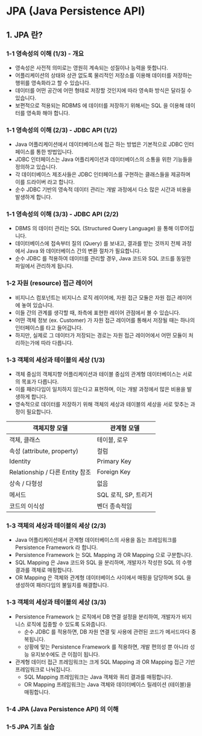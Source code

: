 # JPA (Java Persistence API)

## 1. JPA 란?

### 1-1 영속성의 이해 (1/3) - 개요
- 영속성은 사전적 의미로는 영원히 계속되는 성질이나 능력을 뜻합니다.
- 어플리케이션의 상태와 상관 없도록 물리적인 저장소를 이용해 데이터를 저장하는 행위를 영속화라고 할 수 있습니다.
- 데이터를 어떤 공간에 어떤 형태로 저장할 것인지에 따라 영속화 방식은 달라질 수 있습니다.
- 보편적으로 적용되는 RDBMS 에 데이터를 저장하기 위해서는 SQL 을 이용해 데이터를 영속화 해야 합니다.

### 1-1 영속성의 이해 (2/3) - JDBC API (1/2)
- Java 어플리케이션에서 데이터베이스에 접근 하는 방법은 기본적으로 JDBC 인터페이스를 통한 방법입니다.
- JDBC 인터페이스는 Java 어플리케이션과 데이터베이스의 소통을 위한 기능들을 정의하고 있습니다.
- 각 데이터베이스 제조사들은 JDBC 인터페이스를 구현하는 클래스들을 제공하며 이를 드라이버 라고 합니다.
- 순수 JDBC 기반의 영속적 데이터 관리는 개발 과정에서 다소 많은 시간과 비용을 발생하게 합니다.

### 1-1 영속성의 이해 (3/3) - JDBC API (2/2)
- DBMS 의 데이터 관리는 SQL (Structured Query Language) 을 통해 이루어집니다.
- 데이터베이스에 접속부터 질의 (Query) 를 보내고, 결과를 받는 것까지 전체 과정에서 Java 와 데이터베이스 간의 변환 절차가 필요합니다.
- 순수 JDBC 를 적용하여 데이터를 관리할 경우, Java 코드와 SQL 코드를 동일한 파일에서 관리하게 됩니다.

### 1-2 자원 (resource) 접근 레이어
- 비지니스 컴포넌트는 비지니스 로직 레이어에, 자원 접근 모듈은 자원 접근 레이어에 놓여 있습니다.
- 이들 간의 관계를 생각할 때, 좌측에 표현한 레이어 관점에서 볼 수 있습니다.
- 어떤 객체 정보 (ex. Customer) 가 자원 접근 레이어를 통해서 저장될 때는 하나의 인터페이스를 타고 들어갑니다.
- 하지만, 실제로 그 데이터가 저장되는 경로는 자원 접근 레이어에서 어떤 모듈이 처리하는가에 따라 다릅니다.

### 1-3 객체의 세상과 테이블의 세상 (1/3)
- 객체 중심의 객체지향 어플리케이션과 테이블 중심의 관계형 데이터베이스는 서로의 목표가 다릅니다.
- 이를 패러다임이 일치하지 않는다고 표현하며, 이는 개발 과정에서 많은 비용을 발생하게 합니다.
- 영속적으로 데이터를 저장하기 위해 객체의 세상과 테이블의 세상을 서로 맞추는 과정이 필요합니다.
  
| 객체지향 모델                     | 관계형 모델          |
|-----------------------------|-----------------|
| 객체, 클래스                     | 테이블, 로우         |
| 속성 (attribute, property)    | 컬럼              |
| Identity                    | Primary Key     |
| Relationship / 다른 Entity 참조 | Foreign Key     |
| 상속 / 다형성                    | 없음              |
| 메서드                         | SQL 로직, SP, 트리거 |
| 코드의 이식성                     | 벤더 종속적임         |

### 1-3 객체의 세상과 테이블의 세상 (2/3)
- Java 어플리케이션에서 관계형 데이터베이스의 사용을 돕는 프레임워크를 Persistence Framework 라 합니다.
- Persistence Framework 는 SQL Mapping 과 OR Mapping 으로 구분합니다.
- SQL Mapping 은 Java 코드와 SQL 을 분리하며, 개발자가 작성한 SQL 의 수행 결과를 객체로 매핑합니다.
- OR Mapping 은 객체와 관계형 데이터베이스 사이에서 매핑을 담당하며 SQL 을 생성하여 패러다임의 불일치를 해결합니다.

### 1-3 객체의 세상과 테이블의 세상 (3/3)
- Persistence Framework 는 로직에서 DB 연결 설정을 분리하여, 개발자가 비지니스 로직에 집중할 수 있도록 도와줍니다.
  - 순수 JDBC 를 적용하면, DB 자원 연결 및 사용에 관련된 코드가 메서드마다 중복됩니다.
  - 상황에 맞는 Persistence Framework 를 적용하면, 개발 편의성 뿐 아니라 성능 유지보수에도 큰 이점이 됩니다.
- 관계형 데이터 접근 프레임워크는 크게 SQL Mapping 과 OR Mapping 접근 기반 프레임워크로 나눠집니다.
  - SQL Mapping 프레임워크는 Java 객체와 쿼리 결과를 매핑합니다.
  - OR Mapping 프레임워크는 Java 객체와 데이터베이스 릴레이션 (테이블)을 매핑합니다.

### 1-4 JPA (Java Persistence API) 의 이해


### 1-5 JPA 기초 실습